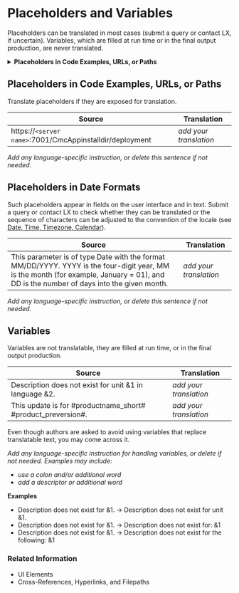 # Placeholders and Variables

Placeholders can be translated in most cases (submit a query or contact LX, if uncertain). Variables, which are filled at run time or in the final output production, are never translated.

<details><summary><b>Placeholders in Code Examples, URLs, or Paths</b></summary></br>

Translate placeholders if they are exposed for translation. </br>
  
| Source | Translation |
| --- | --- |
| https://`<server name>`:7001/CmcAppinstalldir/deployment | *add your translation* |</br>

*Add any language-specific instruction, or delete this sentence if not needed.*
</details>

## Placeholders in Code Examples, URLs, or Paths

Translate placeholders if they are exposed for translation. 
  
| Source | Translation |
| --- | --- |
| https://`<server name>`:7001/CmcAppinstalldir/deployment | *add your translation* |

*Add any language-specific instruction, or delete this sentence if not needed.*

## Placeholders in Date Formats 

Such placeholders appear in fields on the user interface and in text. Submit a query or contact LX to check whether they can be translated or the sequence of characters can be adjusted to the convention of the locale (see [Date, Time, Timezone, Calendar](template/04_locale-specific_conventions/date_time_timezone_calendar.md)).    

| Source | Translation |
| --- | --- |
| This parameter is of type Date with the format MM/DD/YYYY. YYYY is the four-digit year, MM is the month (for example, January = 01), and DD is the number of days into the given month. | *add your translation* |

*Add any language-specific instruction, or delete this sentence if not needed.*

  
## Variables 

Variables are not translatable, they are filled at run time, or in the final output production. 

| Source | Translation |
| --- | --- |
| Description does not exist for unit &1 in language &2. | *add your translation* |
| This update is for #productname_short# #product_preversion#. | *add your translation* |

Even though authors are asked to avoid using variables that replace translatable text, you may come across it.  

*Add any language-specific instruction for handling variables, or delete if not needed. Examples may include:*
* *use a colon and/or additional word* 
* *add a descriptor or additional word*

**Examples**
* Description does not exist for &1. → Description does not exist for unit &1.
* Description does not exist for &1. → Description does not exist for: &1 
* Description does not exist for &1. → Description does not exist for the following: &1 


### Related Information 
* UI Elements 
* Cross-References, Hyperlinks, and Filepaths
